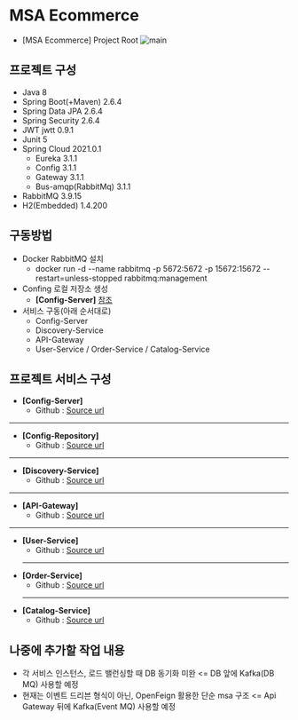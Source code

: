 # MSA Ecommerce
- [MSA Ecommerce] Project Root
![main](https://user-images.githubusercontent.com/42602972/165476161-4c520bd6-0f48-4a85-90ee-65cfe7be9861.png)

## 프로젝트 구성
- Java 8
- Spring Boot(+Maven) 2.6.4
- Spring Data JPA 2.6.4
- Spring Security 2.6.4
- JWT jwtt 0.9.1
- Junit 5
- Spring Cloud 2021.0.1
  - Eureka 3.1.1    
  - Config 3.1.1
  - Gateway 3.1.1
  - Bus-amqp(RabbitMq) 3.1.1
- RabbitMQ 3.9.15
- H2(Embedded) 1.4.200

## 구동방법
- Docker RabbitMQ 설치
  - docker run -d --name rabbitmq -p 5672:5672 -p 15672:15672 --restart=unless-stopped rabbitmq:management
- Confing 로컬 저장소 생성      
  - **[Config-Server]** [참조](https://github.com/heom/MSA-Ecommerce-ConfigServer)
- 서비스 구동(아래 순서대로)
  - Config-Server
  - Discovery-Service
  - API-Gateway
  - User-Service / Order-Service / Catalog-Service

## 프로젝트 서비스 구성
- **[Config-Server]**
  - Github : [Source url](https://github.com/heom/MSA-Ecommerce-ConfigServer)
------------
- **[Config-Repository]**
  - Github : [Source url](https://github.com/heom/MSA-Ecommerce-Config)
------------
- **[Discovery-Service]**
  - Github : [Source url](https://github.com/heom/MSA-Ecommerce-DiscoveryService)
------------
- **[API-Gateway]**
  - Github : [Source url](https://github.com/heom/MSA-Ecommerce-ApiGateway)
------------
- **[User-Service]**
  - Github : [Source url](https://github.com/heom/MSA-Ecommerce-UserService)
  ------------
- **[Order-Service]**
  - Github : [Source url](https://github.com/heom/MSA-Ecommerce-OrderService)
  ------------
- **[Catalog-Service]**
  - Github : [Source url](https://github.com/heom/MSA-Ecommerce-CatalogService)

## 나중에 추가할 작업 내용
- 각 서비스 인스턴스, 로드 밸런싱할 때 DB 동기화 미완 <= DB 앞에 Kafka(DB MQ) 사용할 예정
- 현재는 이벤트 드리븐 형식이 아닌, OpenFeign 활용한 단순 msa 구조 <= Api Gateway 뒤에 Kafka(Event MQ) 사용할 예정

